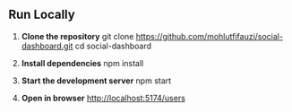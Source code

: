 ## Run Locally

1. **Clone the repository**
   git clone <https://github.com/mohlutfifauzi/social-dashboard.git>
   cd social-dashboard

2. **Install dependencies**
   npm install

3. **Start the development server**
   npm start

4. **Open in browser**
   <http://localhost:5174/users>
